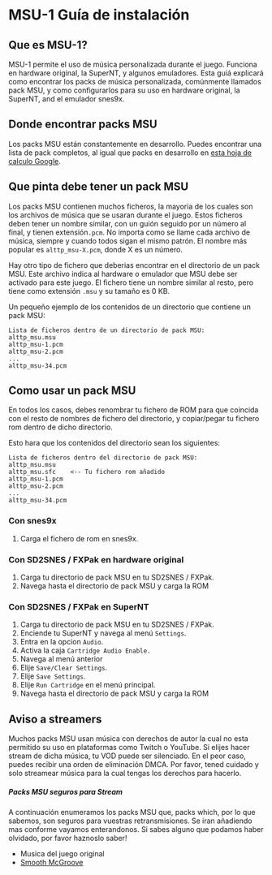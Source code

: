 # MSU-1 Guía de instalación

## Que es MSU-1?
MSU-1 permite el uso de música personalizada durante el juego. Funciona en hardware original, la SuperNT, y algunos emuladores.
Esta guiá explicará como encontrar los packs de música personalizada, comúnmente llamados pack MSU, y como configurarlos
para su uso en hardware original, la SuperNT, and el emulador snes9x.

## Donde encontrar packs MSU
Los packs MSU están constantemente en desarrollo. Puedes encontrar una lista de pack completos, al igual que packs en desarrollo en
[esta hoja de calculo Google](https://docs.google.com/spreadsheets/d/1XRkR4Xy6S24UzYkYBAOv-VYWPKZIoUKgX04RbjF128Q).

## Que pinta debe tener un pack MSU
Los packs MSU contienen muchos ficheros, la mayoria de los cuales son los archivos de música que se usaran durante el juego. Estos ficheros
deben tener un nombre similar, con un guión seguido por un número al final, y tienen extensión`.pcm`. No importa como se llame
cada archivo de música, siempre y cuando todos sigan el mismo patrón. El nombre más popular es
`alttp_msu-X.pcm`, donde X es un número.

Hay otro tipo de fichero que deberias encontrar en el directorio de un pack MSU. Este archivo indica al hardware o 
emulador que MSU debe ser activado para este juego. El fichero tiene un nombre similar al resto, pero tiene como extensión `.msu` y su tamaño es 0 KB.

Un pequeño ejemplo de los contenidos de un directorio que contiene un pack MSU:
```
Lista de ficheros dentro de un directorio de pack MSU:
alttp_msu.msu
alttp_msu-1.pcm
alttp_msu-2.pcm
...
alttp_msu-34.pcm
```

## Como usar un pack MSU
En todos los casos, debes renombrar tu fichero de ROM para que coincida con el resto de nombres de fichero del directorio, y copiar/pegar tu fichero rom
dentro de dicho directorio.

Esto hara que los contenidos del directorio sean los siguientes:
```
Lista de ficheros dentro del directorio de pack MSU:
alttp_msu.msu
alttp_msu.sfc    <-- Tu fichero rom añadido
alttp_msu-1.pcm
alttp_msu-2.pcm
...
alttp_msu-34.pcm
```

### Con snes9x
1. Carga el fichero de rom en snes9x.

### Con SD2SNES / FXPak en hardware original
1. Carga tu directorio de pack MSU en tu SD2SNES / FXPak.
2. Navega hasta el directorio de pack MSU y carga la ROM

### Con SD2SNES / FXPak en SuperNT
1. Carga tu directorio de pack MSU en tu SD2SNES / FXPak.
2. Enciende tu SuperNT y navega al menú `Settings`.
3. Entra en la opcion `Audio`.
4. Activa la caja `Cartridge Audio Enable.`
5. Navega al menú anterior
6. Elije `Save/Clear Settings`.
7. Elije `Save Settings`.
8. Elije `Run Cartridge` en el menú principal.
9. Navega hasta el directorio de pack MSU y carga la ROM

## Aviso a streamers
Muchos packs MSU usan música con derechos de autor la cual no esta permitido su uso en plataformas como Twitch o YouTube.
Si elijes hacer stream de dicha música, tu VOD puede ser silenciado. En el peor caso, puedes recibir una orden de eliminación DMCA.
Por favor, tened cuidado y solo streamear música para la cual tengas los derechos para hacerlo.

##### Packs MSU seguros para Stream
A continuación enumeramos los packs MSU que,  packs which, por lo que sabemos, son seguros para vuestras retransmisiones. Se iran añadiendo mas conforme
vayamos enterandonos. Si sabes alguno que podamos haber olvidado, por favor haznoslo saber!
- Musica del juego original
- [Smooth McGroove](https://drive.google.com/open?id=1JDa1jCKg5hG0Km6xNpmIgf4kDMOxVp3n)

